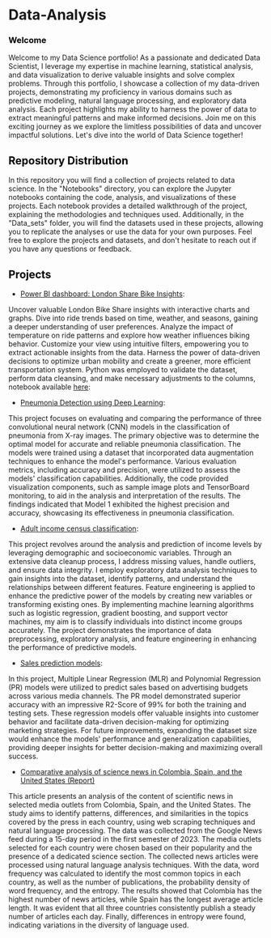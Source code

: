 # Data-Analysis
### <span style="color:black"> Welcome </span> 
Welcome to my Data Science portfolio! As a passionate and dedicated Data Scientist, I leverage my expertise in machine learning, statistical analysis, and data visualization to derive valuable insights and solve complex problems. Through this portfolio, I showcase a collection of my data-driven projects, demonstrating my proficiency in various domains such as predictive modeling, natural language processing, and exploratory data analysis. Each project highlights my ability to harness the power of data to extract meaningful patterns and make informed decisions. Join me on this exciting journey as we explore the limitless possibilities of data and uncover impactful solutions. Let's dive into the world of Data Science together!
## <span style="color:black"> Repository Distribution </span> 
In this repository you will find a collection of projects related to data science. In the "Notebooks" directory, you can explore the Jupyter notebooks containing the code, analysis, and visualizations of these projects. Each notebook provides a detailed walkthrough of the project, explaining the methodologies and techniques used. Additionally, in the "Data_sets" folder, you will find the datasets used in these projects, allowing you to replicate the analyses or use the data for your own purposes. Feel free to explore the projects and datasets, and don't hesitate to reach out if you have any questions or feedback.  


## <span style="color:black"> Projects </span> 

- [Power BI dashboard: London Share Bike Insights](https://app.powerbi.com/view?r=eyJrIjoiOTA1NzdkNDEtODI5MC00NmE2LTgwMjMtNDAwNDNiOTBlMTNmIiwidCI6IjU3N2ZjMWQ4LTA5MjItNDU4ZS04N2JmLWVjNGY0NTVlYjYwMCIsImMiOjR9&pageName=ReportSection): 

Uncover valuable London Bike Share insights with interactive charts and graphs. Dive into ride trends based on time, weather, and seasons, gaining a deeper understanding of user preferences. Analyze the impact of temperature on ride patterns and explore how weather influences biking behavior. Customize your view using intuitive filters, empowering you to extract actionable insights from the data. Harness the power of data-driven decisions to optimize urban mobility and create a greener, more efficient transportation system.
Python was employed to validate the dataset, perform data cleansing, and make necessary adjustments to the columns, notebook available [here](https://github.com/lpalfonsoa/Data-Analysis/blob/main/Notebooks/Bike.ipynb): 

- [Pneumonia Detection using Deep Learning](https://github.com/lpalfonsoa/Data-Analysis/blob/main/Notebooks/Pneumonia-Classification.ipynb):

This project focuses on evaluating and comparing the performance of three convolutional neural network (CNN) models in the classification of pneumonia from X-ray images. The primary objective was to determine the optimal model for accurate and reliable pneumonia classification. The models were trained using a dataset that incorporated data augmentation techniques to enhance the model's performance. Various evaluation metrics, including accuracy and precision, were utilized to assess the models' classification capabilities. Additionally, the code provided visualization components, such as sample image plots and TensorBoard monitoring, to aid in the analysis and interpretation of the results. The findings indicated that Model 1 exhibited the highest precision and accuracy, showcasing its effectiveness in pneumonia classification.

- [Adult income census classification](https://github.com/lpalfonsoa/Data-Analysis/blob/main/Notebooks/CensusIncome.ipynb): 

This project revolves around the analysis and prediction of income levels by leveraging demographic and socioeconomic variables. Through an extensive data cleanup process, I address missing values, handle outliers, and ensure data integrity. I employ exploratory data analysis techniques to gain insights into the dataset, identify patterns, and understand the relationships between different features. Feature engineering is applied to enhance the predictive power of the models by creating new variables or transforming existing ones. By implementing machine learning algorithms such as logistic regression, gradient boosting, and support vector machines, my aim is to classify individuals into distinct income groups accurately. The project demonstrates the importance of data preprocessing, exploratory analysis, and feature engineering in enhancing the performance of predictive models.

- [Sales prediction models](https://github.com/lpalfonsoa/Data-Analysis/blob/main/Notebooks/Advertisement.ipynb): 

In this project, Multiple Linear Regression (MLR) and Polynomial Regression (PR) models were utilized to predict sales based on advertising budgets across various media channels. The PR model demonstrated superior accuracy with an impressive R2-Score of 99% for both the training and testing sets. These regression models offer valuable insights into customer behavior and facilitate data-driven decision-making for optimizing marketing strategies. For future improvements, expanding the dataset size would enhance the models' performance and generalization capabilities, providing deeper insights for better decision-making and maximizing overall success.

- [Comparative analysis of science news in Colombia, Spain, and the United States (Report)](https://github.com/lpalfonsoa/Data-Analysis/blob/main/Notebooks/Comparative%20analysis%20in%20science%20news.pdf)

This article presents an analysis of the content of scientific news in selected media outlets from Colombia, Spain, and the United States. The study aims to identify patterns, differences, and similarities in the topics covered by the press in each country, using web scraping techniques and natural language processing. The data was collected from the Google News feed during a 15-day period in the first semester of 2023. The media outlets selected for each country were chosen based on their popularity and the presence of a dedicated science section. The collected news articles were processed using natural language analysis techniques. With the data, word frequency was calculated to identify the most common topics in each country, as well as the number of publications, the probability density of word frequency, and the entropy. The results showed that Colombia has the highest number of news articles, while Spain has the longest average article length. It was evident that all three countries consistently publish a steady number of articles each day. Finally, differences in entropy were found, indicating variations in the diversity of language used.